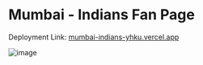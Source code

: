# Mumbai - Indians Fan Page

Deployment Link: <a href='mumbai-indians-yhku.vercel.app'>mumbai-indians-yhku.vercel.app</a>

![image](https://github.com/user-attachments/assets/2e2b45cd-ab60-4a95-af89-14d721b9fed9)

